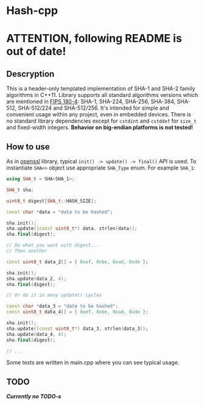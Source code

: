 # Hash-cpp

# ATTENTION, following README is out of date!

## Descryption

This is a header-only templated implementation of SHA-1 and SHA-2 family algorithms in C++11.
Library supports all standard algorithms versions which are mentioned in [FIPS 180-4][1]: 
SHA-1, SHA-224, SHA-256, SHA-384, SHA-512, SHA-512/224 and SHA-512/256. It's intended for simple
and convenient usage within any project, even in embedded devices. There is no standard library 
dependencies except for `cstdint` and `cstddef` for `size_t` and fixed-width integers. **Behavior on
big-endian platforms is not tested!**

## How to use

As in [openssl][2] library, typical `init() -> update() -> final()` API is used. To instantiate
`SHA<>` object use appropriate `SHA_Type` enum. For example `SHA_1`: 

```cpp
using SHA_t = SHA<SHA_1>;

SHA_t sha;

uint8_t digest[SHA_t::HASH_SIZE];

const char *data = "data to be hashed";

sha.init();
sha.update((const uint8_t*) data, strlen(data));
sha.final(digest);

// Do what you want with digest...
// Then another

const uint8_t data_2[] = { 0xef, 0xbe, 0xad, 0xde };

sha.init();
sha.update(data_2, 4);
sha.final(digest);

// Or do it in many update() cycles

const char *data_3 = "data to be hashed";
const uint8_t data_4[] = { 0xef, 0xbe, 0xad, 0xde };

sha.init();
sha.update((const uint8_t*) data_3, strlen(data_3));
sha.update(data_4, 4);
sha.final(digest);

// ...

```

Some tests are written in main.cpp where you can see typical usage.

## TODO

**_Currently no TODO-s_**

[1]: https://nvlpubs.nist.gov/nistpubs/FIPS/NIST.FIPS.180-4.pdf
[2]: https://github.com/openssl/openssl
